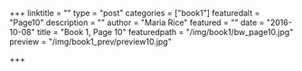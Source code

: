 +++
linktitle = ""
type = "post"
categories = ["book1"]
featuredalt = "Page10"
description = ""
author = "Maria Rice"
featured = ""
date = "2016-10-08"
title = "Book 1, Page 10"
featuredpath = "/img/book1/bw_page10.jpg"
preview = "/img/book1_prev/preview10.jpg"

+++

